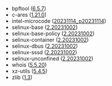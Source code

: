 - bpftool ([6.5.7](https://kernelnewbies.org/Linux_6.5#Tracing.2C_perf_and_BPF))
- c-ares ([1.21.0](https://c-ares.org/changelog.html#1_21_0))
- intel-microcode ([20231114_p20231114](https://github.com/intel/Intel-Linux-Processor-Microcode-Data-Files/releases/tag/microcode-20231114))
- selinux-base ([2.20231002](https://github.com/SELinuxProject/refpolicy/releases/tag/RELEASE_2_20231002))
- selinux-base-policy ([2.20231002](https://github.com/SELinuxProject/refpolicy/releases/tag/RELEASE_2_20231002))
- selinux-container ([2.20231002](https://github.com/SELinuxProject/refpolicy/releases/tag/RELEASE_2_20231002))
- selinux-dbus ([2.20231002](https://github.com/SELinuxProject/refpolicy/releases/tag/RELEASE_2_20231002))
- selinux-sssd ([2.20231002](https://github.com/SELinuxProject/refpolicy/releases/tag/RELEASE_2_20231002))
- selinux-unconfined ([2.20231002](https://github.com/SELinuxProject/refpolicy/releases/tag/RELEASE_2_20231002))
- whois ([5.5.20](https://github.com/rfc1036/whois/blob/v5.5.20/debian/changelog))
- xz-utils ([5.4.5](https://github.com/tukaani-project/xz/releases/tag/v5.4.5))
- zlib ([1.3](https://github.com/madler/zlib/releases/tag/v1.3))
